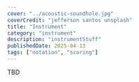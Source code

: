 ```yaml
---
cover: "../acoustic-soundhole.jpg"
coverCredit: "jefferson santos unsplash"
title: "Instrument"
category: "instrument"
description: "instrumentStuff"
publishedDate: 2025-04-13
tags: ["notation", "scoring"]
---
```


TBD